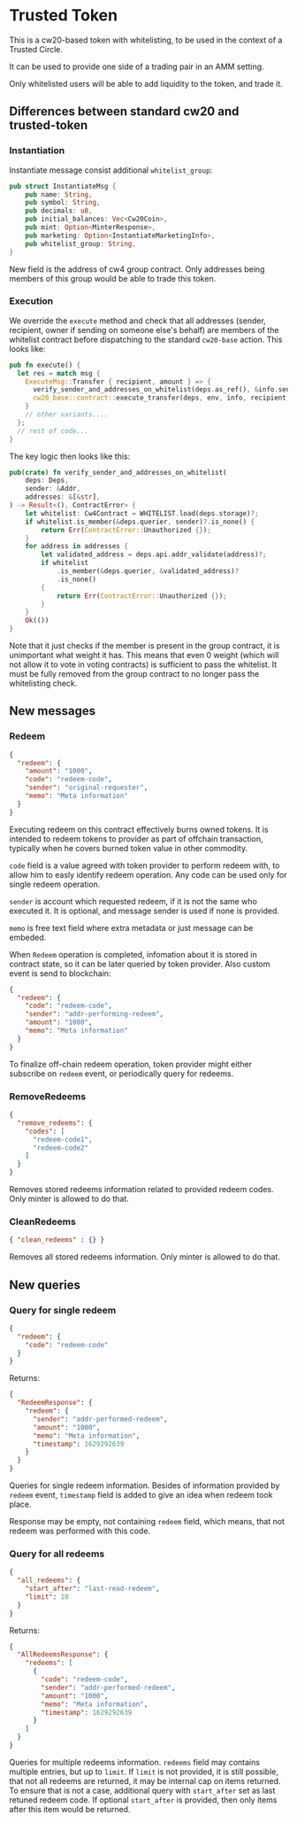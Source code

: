 # Trusted Token

This is a cw20-based token with whitelisting, to be used in the context of a Trusted Circle.

It can be used to provide one side of a trading pair in an AMM setting.

Only whitelisted users will be able to add liquidity to the token, and trade it.

## Differences between standard cw20 and trusted-token

### Instantiation

Instantiate message consist additional `whitelist_group`:

```rust
pub struct InstantiateMsg {
    pub name: String,
    pub symbol: String,
    pub decimals: u8,
    pub initial_balances: Vec<Cw20Coin>,
    pub mint: Option<MinterResponse>,
    pub marketing: Option<InstantiateMarketingInfo>,
    pub whitelist_group: String,
}
```

New field is the address of cw4 group contract. Only addresses being members of
this group would be able to trade this token.

### Execution

We override the `execute` method and check that all addresses (sender, recipient, owner if sending on someone else's behalf)
are members of the whitelist contract before dispatching to the standard `cw20-base` action.  This looks like:

```rust
pub fn execute() {
  let res = match msg {
    ExecuteMsg::Transfer { recipient, amount } => {
      verify_sender_and_addresses_on_whitelist(deps.as_ref(), &info.sender, & [&recipient])?;
      cw20_base::contract::execute_transfer(deps, env, info, recipient, amount)?
    }
    // other variants....
  };
  // rest of code...
}
```

The key logic then looks like this:

```rust
pub(crate) fn verify_sender_and_addresses_on_whitelist(
    deps: Deps,
    sender: &Addr,
    addresses: &[&str],
) -> Result<(), ContractError> {
    let whitelist: Cw4Contract = WHITELIST.load(deps.storage)?;
    if whitelist.is_member(&deps.querier, sender)?.is_none() {
        return Err(ContractError::Unauthorized {});
    }
    for address in addresses {
        let validated_address = deps.api.addr_validate(address)?;
        if whitelist
            .is_member(&deps.querier, &validated_address)?
            .is_none()
        {
            return Err(ContractError::Unauthorized {});
        }
    }
    Ok(())
}
```

Note that it just checks if the member is present in the group contract, it is unimportant what weight it has.
This means that even 0 weight (which will not allow it to vote in voting contracts) is sufficient to pass the whitelist.
It must be fully removed from the group contract to no longer pass the whitelisting check.

## New messages

### Redeem

```json
{
  "redeem": {
    "amount": "1000",
    "code": "redeem-code",
    "sender": "original-requester",
    "memo": "Meta information"
  }
}
```

Executing redeem on this contract effectively burns owned tokens. It is intended
to redeem tokens to provider as part of offchain transaction, typically when he
covers burned token value in other commodity.

`code` field is a value agreed with token provider to perform redeem with, to
allow him to easly identify redeem operation. Any code can be used only for single
redeem operation.

`sender` is account which requested redeem, if it is not the same who executed it.
It is optional, and message sender is used if none is provided.

`memo` is free text field where extra metadata or just message can be embeded.

When `Redeem` operation is completed, infomation about it is stored in contract
state, so it can be later queried by token provider. Also custom event is send
to blockchain:

```json
{
  "redeem": {
    "code": "redeem-code",
    "sender": "addr-performing-redeem",
    "amount": "1000",
    "memo": "Meta information"
  }
}
```

To finalize off-chain redeem operation, token provider might either subscribe on
`redeem` event, or periodically query for redeems.

### RemoveRedeems

```json
{
  "remove_redeems": {
    "codes": [
      "redeem-code1",
      "redeem-code2"
    ]
  }
}
```

Removes stored redeems information related to provided redeem codes. Only minter
is allowed to do that.

### CleanRedeems

```json
{ "clean_redeems" : {} }
```

Removes all stored redeems information. Only minter is allowed to do that.

## New queries

### Query for single redeem

```json
{
  "redeem": {
    "code": "redeem-code"
  }
}
```

Returns:

```json
{
  "RedeemResponse": {
    "redeem": {
      "sender": "addr-performed-redeem",
      "amount": "1000",
      "memo": "Meta information",
      "timestamp": 1629292639
    }
  }
}
```

Queries for single redeem information. Besides of information provided by
`redeem` event, `timestamp` field is added to give an idea when redeem took place.

Response may be empty, not containing `redeem` field, which means, that not
redeem was performed with this code.

### Query for all redeems

```json
{
  "all_redeems": {
    "start_after": "last-read-redeem",
    "limit": 10
  }
}
```

Returns:

```json
{
  "AllRedeemsResponse": {
    "redeems": [
      {
        "code": "redeem-code",
        "sender": "addr-performed-redeem",
        "amount": "1000",
        "memo": "Meta information",
        "timestamp": 1629292639
      }
    ]
  }
}
```

Queries for multiple redeems information. `redeems` field may contains multiple
entries, but up to `limit`. If `limit` is not provided, it is still possible,
that not all redeems are returned, it may be internal cap on items returned. To
ensure that is not a case, additional query with `start_after` set as last
retuned redeem code. If optional `start_after` is provided, then only items after
this item would be returned.
